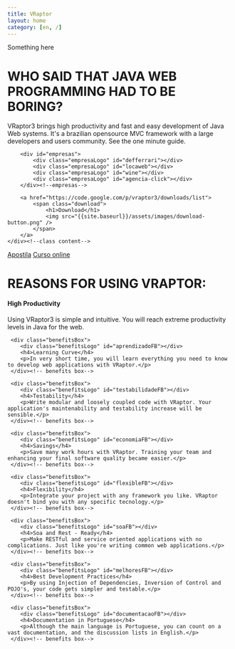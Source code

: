 ```yaml
---
title: VRaptor
layout: home
category: [en, /]
---
```

<div id="chamada" class="content">
<span id="chamada-img">Something here</span>
	<h1 class="content-title">WHO SAID THAT JAVA WEB PROGRAMMING HAD TO BE BORING?</h1>
	<p>VRaptor3 brings high productivity and fast and easy development of Java Web systems. It's a brazilian opensource MVC framework with a large developers and users community. See the one minute guide.</p>
</div>


<div id="divisao">
	<div class="content">
		
		<div id="empresas">
			<div class="empresaLogo" id="defferrari"></div>
			<div class="empresaLogo" id="locaweb"></div>
			<div class="empresaLogo" id="wine"></div>
			<div class="empresaLogo" id="agencia-click"></div>	
		</div><!--empresas-->
		
		<a href="https://code.google.com/p/vraptor3/downloads/list">
			<span class="download">
				<h1>Download</h1>
				<img src="{{site.baseurl}}/assets/images/download-button.png" />
			</span>
		</a>
	</div><!--class content-->
</div><!--divisao-->

<div class="treinamento">
	<div class="content">
		<a href="http://www.caelum.com.br/apostilas/#FJ-28">Apostila</a>
		<a href="http://www.caelum.com.br/curso/online/vraptor/">Curso online</a>
	</div>
</div>

<div id="beneficios" class="content">
	<h1 class="content-title">REASONS FOR USING VRAPTOR:</h1>
	<div class="benefitsBox">
		<div class="benefitsLogo" id="produtividadeFB"></div>
		<h4>High Productivity</h4>
		<p>Using VRaptor3 is simple and intuitive. You will reach extreme productivity levels in Java for the web.</p>
	 </div><!-- benefits box-->
	 
	 <div class="benefitsBox">
		<div class="benefitsLogo" id="aprendizadoFB"></div>
		<h4>Learning Curve</h4>
		<p>In very short time, you will learn everything you need to know to develop web applications with VRaptor.</p>
	 </div><!-- benefits box-->
	 
	 <div class="benefitsBox">
		<div class="benefitsLogo" id="testabilidadeFB"></div>
		<h4>Testability</h4>
		<p>Write modular and loosely coupled code with VRaptor. Your application's maintenability and testability increase will be sensible.</p>
	 </div><!-- benefits box-->
	 
	 <div class="benefitsBox">
		<div class="benefitsLogo" id="economiaFB"></div>
		<h4>Savings</h4>
		<p>Save many work hours with VRaptor. Training your team and enhancing your final software quality became easier.</p>
	 </div><!-- benefits box--> 
	 
	 <div class="benefitsBox">
		<div class="benefitsLogo" id="flexibleFB"></div>
		<h4>Flexibility</h4>
		<p>Integrate your project with any framework you like. VRaptor doesn't bind you with any specific tecnology.</p>
	 </div><!-- benefits box-->                                         
	 
	 <div class="benefitsBox">
		<div class="benefitsLogo" id="soaFB"></div>
		<h4>Soa and Rest - Ready</h4>
		<p>Make RESTful and service oriented applications with no complications. Just like you're writing common web applications.</p>
	 </div><!-- benefits box-->                          

	 <div class="benefitsBox">
		<div class="benefitsLogo" id="melhoresFB"></div>
		<h4>Best Development Practices</h4>
		<p>By using Injection of Dependencies, Inversion of Control and POJO's, your code gets simpler and testable.</p>
	 </div><!-- benefits box-->
	 
	 <div class="benefitsBox">
		<div class="benefitsLogo" id="documentacaoFB"></div>
		<h4>Documentation in Portuguese</h4>
		<p>Although the main language is Portuguese, you can count on a vast documentation, and the discussion lists in English.</p>
	 </div><!-- benefits box-->
</div>